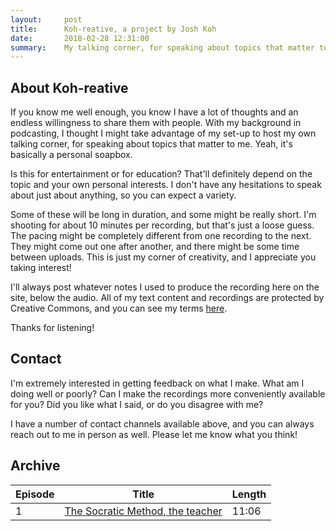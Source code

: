 ```yaml
---
layout:     post
title:      Koh-reative, a project by Josh Koh
date:       2018-02-28 12:31:00
summary:    My talking corner, for speaking about topics that matter to me.
---
```


## About Koh-reative

If you know me well enough, you know I have a lot of thoughts and an endless willingness to share them with people. With my background in podcasting, I thought I might take advantage of my set-up to host my own talking corner, for speaking about topics that matter to me. Yeah, it's basically a personal soapbox.

Is this for entertainment or for education? That'll definitely depend on the topic and your own personal interests. I don't have any hesitations to speak about just about anything, so you can expect a variety. 

Some of these will be long in duration, and some might be really short. I'm shooting for about 10 minutes per recording, but that's just a loose guess. The pacing might be completely different from one recording to the next. They might come out one after another, and there might be some time between uploads. This is just my corner of creativity, and I appreciate you taking interest!

I'll always post whatever notes I used to produce the recording here on the site, below the audio. All of my text content and recordings are protected by Creative Commons, and you can see my terms [here](www.blog.joshuakoh.me/cc).

Thanks for listening!

## Contact

I'm extremely interested in getting feedback on what I make. What am I doing well or poorly? Can I make the recordings more conveniently available for you? Did you like what I said, or do you disagree with me?

I have a number of contact channels available above, and you can always reach out to me in person as well. Please let me know what you think!

## Archive

| Episode | Title | Length |
| ------- | ----- | ------ |
| 1 | [The Socratic Method, the teacher](http://blog.joshuakoh.me/2018/02/28/Koh-reative-Socratic-Teacher) | 11:06
